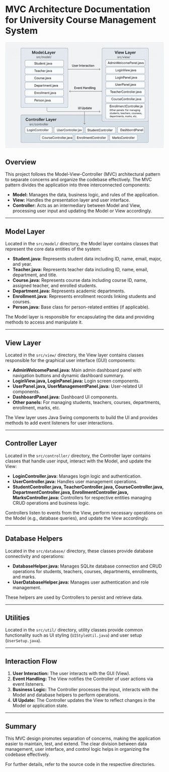 # MVC Architecture Documentation for University Course Management System

![MVC Diagram](https://github.com/dev-nayanray/Courser-Management/blob/main/mvc.png?raw=true)
## Overview

This project follows the Model-View-Controller (MVC) architectural pattern to separate concerns and organize the codebase effectively. The MVC pattern divides the application into three interconnected components:

- **Model:** Manages the data, business logic, and rules of the application.
- **View:** Handles the presentation layer and user interface.
- **Controller:** Acts as an intermediary between Model and View, processing user input and updating the Model or View accordingly.

---

## Model Layer

Located in the `src/model/` directory, the Model layer contains classes that represent the core data entities of the system:

- **Student.java:** Represents student data including ID, name, email, major, and year.
- **Teacher.java:** Represents teacher data including ID, name, email, department, and title.
- **Course.java:** Represents course data including course ID, name, assigned teacher, and enrolled students.
- **Department.java:** Represents academic departments.
- **Enrollment.java:** Represents enrollment records linking students and courses.
- **Person.java:** Base class for person-related entities (if applicable).

The Model layer is responsible for encapsulating the data and providing methods to access and manipulate it.

---

## View Layer

Located in the `src/view/` directory, the View layer contains classes responsible for the graphical user interface (GUI) components:

- **AdminWelcomePanel.java:** Main admin dashboard panel with navigation buttons and dynamic dashboard summary.
- **LoginView.java, LoginPanel.java:** Login screen components.
- **UserPanel.java, UserManagementPanel.java:** User-related UI components.
- **DashboardPanel.java:** Dashboard UI components.
- **Other panels:** For managing students, teachers, courses, departments, enrollment, marks, etc.

The View layer uses Java Swing components to build the UI and provides methods to add event listeners for user interactions.

---

## Controller Layer

Located in the `src/controller/` directory, the Controller layer contains classes that handle user input, interact with the Model, and update the View:

- **LoginController.java:** Manages login logic and authentication.
- **UserController.java:** Handles user management operations.
- **StudentController.java, TeacherController.java, CourseController.java, DepartmentController.java, EnrollmentController.java, MarksController.java:** Controllers for respective entities managing CRUD operations and business logic.

Controllers listen to events from the View, perform necessary operations on the Model (e.g., database queries), and update the View accordingly.

---

## Database Helpers

Located in the `src/database/` directory, these classes provide database connectivity and operations:

- **DatabaseHelper.java:** Manages SQLite database connection and CRUD operations for students, teachers, courses, departments, enrollments, and marks.
- **UserDatabaseHelper.java:** Manages user authentication and role management.

These helpers are used by Controllers to persist and retrieve data.

---

## Utilities

Located in the `src/util/` directory, utility classes provide common functionality such as UI styling (`UIStyleUtil.java`) and user setup (`UserSetup.java`).

---

## Interaction Flow

1. **User Interaction:** The user interacts with the GUI (View).
2. **Event Handling:** The View notifies the Controller of user actions via event listeners.
3. **Business Logic:** The Controller processes the input, interacts with the Model and database helpers to perform operations.
4. **UI Update:** The Controller updates the View to reflect changes in the Model or application state.

---

## Summary

This MVC design promotes separation of concerns, making the application easier to maintain, test, and extend. The clear division between data management, user interface, and control logic helps in organizing the codebase effectively.

For further details, refer to the source code in the respective directories.
